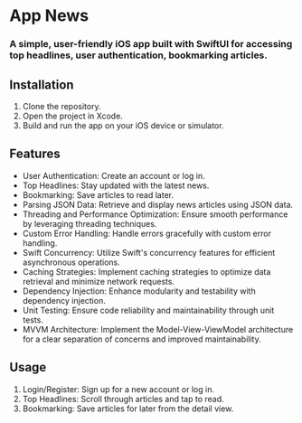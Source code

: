 # **App News**
### A simple, user-friendly iOS app built with SwiftUI for accessing top headlines, user authentication, bookmarking articles.

## Installation
1. Clone the repository.
2. Open the project in Xcode.
3. Build and run the app on your iOS device or simulator.

## Features
* User Authentication: Create an account or log in.
* Top Headlines: Stay updated with the latest news.
* Bookmarking: Save articles to read later.
* Parsing JSON Data: Retrieve and display news articles using JSON data.
* Threading and Performance Optimization: Ensure smooth performance by leveraging threading techniques.
* Custom Error Handling: Handle errors gracefully with custom error handling.
* Swift Concurrency: Utilize Swift's concurrency features for efficient asynchronous operations.
* Caching Strategies: Implement caching strategies to optimize data retrieval and minimize network requests.
* Dependency Injection: Enhance modularity and testability with dependency injection.
* Unit Testing: Ensure code reliability and maintainability through unit tests.
* MVVM Architecture: Implement the Model-View-ViewModel architecture for a clear separation of concerns and improved maintainability.

## Usage
1. Login/Register: Sign up for a new account or log in.
2. Top Headlines: Scroll through articles and tap to read.
3. Bookmarking: Save articles for later from the detail view.
